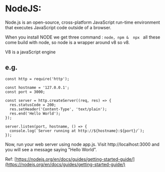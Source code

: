 # NodeJS:

Node.js is an open-source, cross-platform JavaScript run-time environment that executes JavaScript code outside of a browser.

When you install NODE we get three command :
``node,
npm & 
npx `` all these come build with node, so node is a wrapper around  v8 so v8.

V8 is a javaScript engine 

## e.g.
```
const http = require('http');

const hostname = '127.0.0.1';
const port = 3000;

const server = http.createServer((req, res) => {
  res.statusCode = 200;
  res.setHeader('Content-Type', 'text/plain');
  res.end('Hello World');
});

server.listen(port, hostname, () => {
  console.log(`Server running at http://${hostname}:${port}/`);
});
```
Now, run your web server using node app.js. Visit http://localhost:3000 and you will see a message saying "Hello World".

Ref: [https://nodejs.org/en/docs/guides/getting-started-guide/](https://nodejs.org/en/docs/guides/getting-started-guide/)
